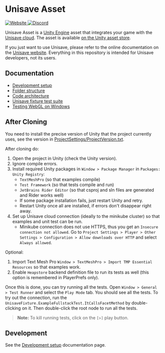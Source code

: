 # Unisave Asset

<a href="https://unisave.cloud/" target="_blank">
    <img alt="Website" src="https://img.shields.io/badge/Website-unisave.cloud-blue">
</a>
<a href="https://discord.gg/XV696Tp" target="_blank">
    <img alt="Discord" src="https://img.shields.io/discord/564878084499832839?label=Discord">
</a>

Unisave Asset is a [Unity Engine](https://unity.com/) asset that integrates your game with the [Unisave cloud](https://unisave.cloud/). The asset is available [on the Unity asset store](https://assetstore.unity.com/packages/slug/142705).

If you just want to use Unisave, please refer to the online documentation on the [Unisave website](https://unisave.cloud/). Everything in this repository is intended for Unisave developers, not its users.

## Documentation

- [Development setup](docs/development-setup.md)
- [Folder structure](docs/folder-structure.md)
- [Code architecture](docs/code-architecture.md)
- [Unisave fixture test suite](docs/unisave-fixture-test-suite.md)
- [Testing WebGL on Windows](docs/testing-webgl-on-windows.md)


## After Cloning

You need to install the precise version of Unity that the project currently uses, see the version in [ProjectSettings/ProjectVersion.txt](ProjectSettings/ProjectVersion.txt).

After cloning do:

1. Open the project in Unity (check the Unity version).
2. Ignore compile errors.
3. Install required Unity packages in `Window > Package Manager` in `Packages: Unity Registry`:
    - `TextMeshPro` (so that examples compile)
    - `Test Framework` (so that tests compile and run)
    - `JetBrains Rider Editor` (so that csproj and sln files are generated and Rider works well)
    - If some package installation fails, just restart Unity and retry.
    - Restart Unity once all are installed, if errors don't disappear right away.
5. Set up Unisave cloud connection (ideally to the minikube cluster) so that examples and unit test can be run.
    - Minikube connection does not use HTTPS, thus you get an `Insecure connection not allowed`. Go to `Project Settings > Player > Other Settings > Configuration > Allow downloads over HTTP` and select `Always allowed`.

Optional:

1. Import Text Mesh Pro `Window > TextMeshPro > Import TMP Essential Resources` so that examples work.
2. Enable `Heapstore` backend definition file to run its tests as well (this option is remembered in PlayerPrefs only).

Once this is done, you can try running all the tests. Open `Window > General > Test Runner` and select the `Play Mode` tab. You should see all the tests. To try out the connection, run the `UnisaveFixture.ExampleFullstackTest.ItCallsFacetMethod` by double-clicking on it. Then double-click the root node to run all the tests.

> **Note:** To kill running tests, click on the `[>]` play button.


## Development

See the [Development setup](docs/development-setup.md) documentation page.
